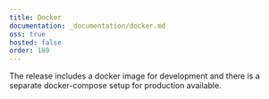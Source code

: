 ```yaml
---
title: Docker
documentation: _documentation/docker.md
oss: true
hosted: false
order: 180
---
```


The release includes a docker image for development and there is a separate docker-compose setup for production available.